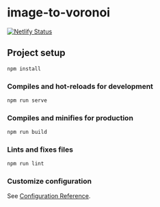 # image-to-voronoi

[![Netlify Status](https://api.netlify.com/api/v1/badges/499db813-f9da-47aa-adca-a7dd05c7fe7e/deploy-status)](https://app.netlify.com/sites/voronoier/deploys)

## Project setup

```bash
npm install
```

### Compiles and hot-reloads for development

```bash
npm run serve
```

### Compiles and minifies for production

```bash
npm run build
```

### Lints and fixes files

```bash
npm run lint
```

### Customize configuration

See [Configuration Reference](https://cli.vuejs.org/config/).
